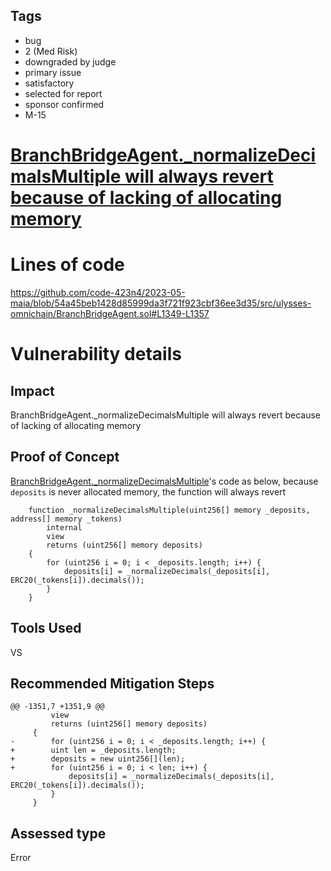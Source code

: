 ## Tags

- bug
- 2 (Med Risk)
- downgraded by judge
- primary issue
- satisfactory
- selected for report
- sponsor confirmed
- M-15

# [BranchBridgeAgent._normalizeDecimalsMultiple will always revert because of lacking of allocating memory](https://github.com/code-423n4/2023-05-maia-findings/issues/598) 

# Lines of code

https://github.com/code-423n4/2023-05-maia/blob/54a45beb1428d85999da3f721f923cbf36ee3d35/src/ulysses-omnichain/BranchBridgeAgent.sol#L1349-L1357


# Vulnerability details

## Impact
BranchBridgeAgent._normalizeDecimalsMultiple will always revert because of lacking of allocating memory

## Proof of Concept
[BranchBridgeAgent._normalizeDecimalsMultiple](https://github.com/code-423n4/2023-05-maia/blob/54a45beb1428d85999da3f721f923cbf36ee3d35/src/ulysses-omnichain/BranchBridgeAgent.sol#L1349-L1357)'s code as below, because `deposits` is never allocated memory, the function will always revert
```solidity
    function _normalizeDecimalsMultiple(uint256[] memory _deposits, address[] memory _tokens)
        internal
        view
        returns (uint256[] memory deposits)
    {
        for (uint256 i = 0; i < _deposits.length; i++) {
            deposits[i] = _normalizeDecimals(_deposits[i], ERC20(_tokens[i]).decimals());
        }
    }
```

## Tools Used
VS
## Recommended Mitigation Steps
```solidity
@@ -1351,7 +1351,9 @@
         view
         returns (uint256[] memory deposits)
     {
-        for (uint256 i = 0; i < _deposits.length; i++) {
+        uint len = _deposits.length;
+        deposits = new uint256[](len);
+        for (uint256 i = 0; i < len; i++) {
             deposits[i] = _normalizeDecimals(_deposits[i], ERC20(_tokens[i]).decimals());
         }
     }

```


## Assessed type

Error
